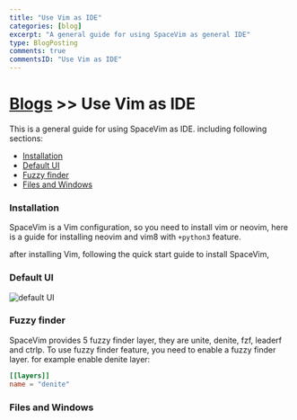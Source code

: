 ```yaml
---
title: "Use Vim as IDE"
categories: [blog]
excerpt: "A general guide for using SpaceVim as general IDE"
type: BlogPosting
comments: true
commentsID: "Use Vim as IDE"
---
```


# [Blogs](../blog/) >> Use Vim as IDE

This is a general guide for using SpaceVim as IDE. including following sections:

<!-- vim-markdown-toc GFM -->

- [Installation](#installation)
- [Default UI](#default-ui)
- [Fuzzy finder](#fuzzy-finder)
- [Files and Windows](#files-and-windows)

<!-- vim-markdown-toc -->

### Installation

SpaceVim is a Vim configuration, so you need to install vim or neovim, here is a guide for installing neovim and vim8 with `+python3` feature.

after installing Vim, following the quick start guide to install SpaceVim,


### Default UI

![default UI](https://user-images.githubusercontent.com/13142418/33804722-bc241f50-dd70-11e7-8dd8-b45827c0019c.png)

### Fuzzy finder

SpaceVim provides 5 fuzzy finder layer, they are unite, denite, fzf, leaderf and ctrlp. To use fuzzy finder feature, you need to enable a
fuzzy finder layer. for example enable denite layer:

```toml
[[layers]]
name = "denite"
```

### Files and Windows



